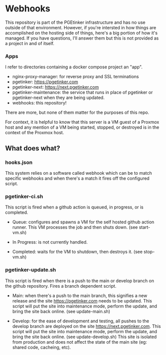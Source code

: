 # Webhooks

This repository is part of the PGEtinker infrastructure and has no
use outside of that environment. However, if you're intersted in
how things are accomplished on the hosting side of things, here's
a big portion of how it's managed. If you have questions, I'll
answer them but this is not provided as a project in and of itself.

### Apps

I refer to directories containing a docker compose project an "app".

- nginx-proxy-manager: for reverse proxy and SSL terminations
- pgetinker: https://pgetinker.com
- pgetinker-next: https://next.pgetinker.com
- pgetinker-maintenance: the service that runs in place of
pgetinker or pgetinker-next when they are being updated.
- webhooks: this repository!

There are more, but none of them matter for the purposes of this
repo.

For context, it is helpful to know that this server is a VM guest
of a Proxmox host and any mention of a VM being started, stopped,
or destroyed is in the context of the Proxmox host.

## What does what?

### hooks.json

This system relies on a software called webhook which can be
to match specific webhooks and when there's a match it fires
off the configured script.

### pgetinker-ci.sh

This script is fired when a github action is queued, in progress,
or is completed.

- Queue: configures and spawns a VM for the self hosted github
action runner. This VM processes the job and then shuts down.
(see start-vm.sh)

- In Progress: is not currently handled.

- Completed: waits for the VM to shutdown, then destroys it.
(see stop-vm.sh)

### pgetinker-update.sh

This script is fired when there is a push to the main or develop
branch on the github repository. Fires a branch dependent script.

- Main: when there's a push to the main branch, this signifies a
new release and the site https://pgetinker.com needs to be updated.
This script will put the site into maintenance mode, perform the
update, and bring the site back online. (see update-main.sh)

- Develop: for the ease of development and testing, all pushes to
the develop branch are deployed on the site https://next.pgetinker.com.
This script will put the site into maintenance mode, perform the
update, and bring the site back online. (see update-develop.sh)
This site is isolated from production and does not affect the state of
the main site (eg: shared code, cacheing, etc).
